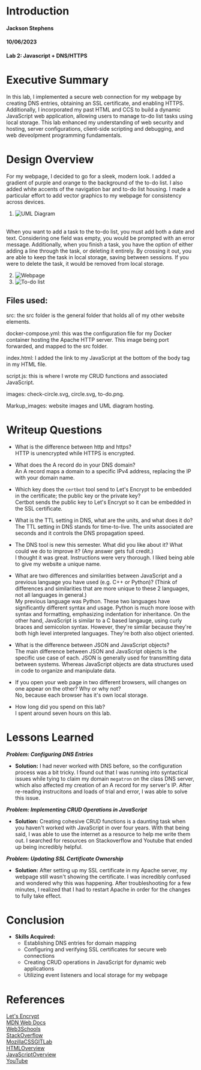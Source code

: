 # Introduction 

#### Jackson Stephens
#### 10/06/2023
#### Lab 2: Javascript + DNS/HTTPS

# Executive Summary

In this lab, I implemented a secure web connection for my webpage by creating DNS entries, obtaining an SSL certificate, 
and enabling HTTPS. Additionally, I incorporated my past HTML and CCS to build a dynamic JavaScript web application, allowing 
users to manage to-do list tasks using local storage. This lab enhanced my understanding of web security and hosting, server 
configurations, client-side scripting and debugging, and web deveolpment programming fundamentals.


# Design Overview 

For my webpage, I decided to go for a sleek, modern look. I added a gradient of purple and orange to the background of the to-do list. 
I also added white accents of the navigation bar and to-do list housing. I made a particular effort to add vector graphics to my webpage 
for consistency across devices.
<br>
1. ![UML Diagram](https://github.com/BYU-ITC-210/lab-2b-Jackyroo42/tree/main/src/Markup_images/UML.png)
<br>
When you want to add a task to the to-do list, you must add both a date and text. Considering one field was empty, you would be prompted
with an error message. Additionally, when you finish a task, you have the option of either adding a line through the task, or deleting it 
entirely. By crossing it out, you are able to keep the task in local storage, saving between sessions. If you were to delete the task, it 
would be removed from local storage. 
<br>

2. ![Webpage](https://github.com/BYU-ITC-210/lab-2b-Jackyroo42/tree/main/src/Markup_images/Webpage.png)
3. ![To-do list](https://github.com/BYU-ITC-210/lab-2b-Jackyroo42/tree/main/src/Markup_images/VectorGraphics.png)

## Files used: 

src: the src folder is the general folder that holds all of my other website elements. 

docker-compose.yml: this was the configuration file for my Docker container hosting the Apache HTTP server. 
This image being port forwarded, and mapped to the src folder. 

index.html: I added the link to my JavaScript at the bottom of the body tag in my HTML file. 

script.js: this is where I wrote my CRUD functions and associated JavaScript. 

images: check-circle.svg, circle.svg, to-do.png.

Markup_images: website images and UML diagram hosting. 

# Writeup Questions

- What is the difference between http and https?<br>
HTTP is unencrypted while HTTPS is encrypted. 

- What does the A record do in your DNS domain?<br>
An A record maps a domain to a specific IPv4 address, replacing the IP with your domain name. 

- Which key does the `certbot` tool send to Let's Encrypt to be embedded in the certificate; the public key or the private key?<br>
Certbot sends the public key to Let's Encrypt so it can be embedded in the SSL certificate. 

- What is the TTL setting in DNS, what are the units, and what does it do?<br>
The TTL setting in DNS stands for time-to-live. The units associated are seconds and it controls the DNS propagation speed. 

- The DNS tool is new this semester. What did you like about it? What could we do to improve it? (Any answer gets full credit.)<br>
I thought it was great. Instructions were very thorough. I liked being able to give my website a unique name. 

- What are two differences and similarities between JavaScript and a previous language you have used (e.g. C++ or Python)? (Think of differences and similarities that are more unique to these 2 languages, not all languages in general.)<br>
My previous language was Python. These two languages have significantly different syntax and usage. Python is much more loose with syntax 
and formatting, emphasizing indentation for inheritance. On the other hand, JavaScript is similar to a C based langauge, using curly braces 
and semicolon syntax. However, they're similar because they're both high level interpreted languages. They're both also object oriented. 

- What is the difference between JSON and JavaScript objects?<br>
The main difference between JSON and JavaScript objects is the specific use case of each. JSON is generally used for transmitting data
 between systems. Whereas JavaScript objects are data structures used in code to organize and manipulate data. 

- If you open your web page in two different browsers, will changes on one appear on the other? Why or why not?<br>
No, because each browser has it's own local storage. 

- How long did you spend on this lab?  <br>
I spent around seven hours on this lab.

# Lessons Learned 

***Problem: Configuring DNS Entries***
- **Solution:** I had never worked with DNS before, so the configuration process was a bit tricky. I found out that I was running into 
syntactical issues while tying to claim my domain `megatron` on the class DNS server, which also affected my creation of an A record for 
my server's IP. After re-reading instrucitons and loads of trial and error, I was able to solve this issue. 

***Problem: Implementing CRUD Operations in JavaScript***
- **Solution:** Creating cohesive CRUD functions is a daunting task when you haven't worked with JavaScript in over four years. With that being said, 
I was able to use the internet as a resource to help me write them out. I searched for resources on Stackoverflow and Youtube that ended up being
incredibly helpful.

***Problem: Updating SSL Certificate Ownership***
- **Solution:** After setting up my SSL certificate in my Apache server, my webpage still wasn't showing the certificate. I was incredibly confused
and wondered why this was happening. After troubleshooting for a few minutes, I realized that I had to restart Apache  in order for the 
changes to fully take effect. 

# Conclusion 

- **Skills Acquired:**
  - Establishing DNS entries for domain mapping
  - Configuring and verifying SSL certificates for secure web connections
  - Creating CRUD operations in JavaScript for dynamic web applications 
  - Utilizing event listeners and local storage for my webpage

# References 

[Let's Encrypt](https://letsencrypt.org/getting-started/)<br>
[MDN Web Docs](https://developer.mozilla.org/en-US/docs/Web/JavaScript/Guide)<br>
[Web3Schools](https://www.w3schools.com/)<br>
[StackOverflow](https://stackoverflow.com/)<br>
[MozillaCSSGITLab](https://developer.mozilla.org/en-US/docs/Web/CSS)<br>
[HTMLOverview](https://html.com/)<br>
[JavaScriptOverview](https://www.javascript.com/)<br>
[YouTube](https://www.youtube.com/)<br>